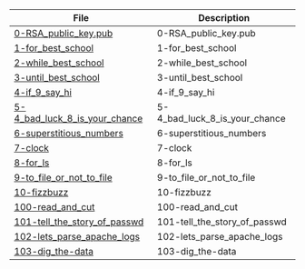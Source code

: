 | File      | Description |
| ----------- | ----------- |
| [0-RSA_public_key.pub](https://github.com/Matsadura/alx-system_engineering-devops/blob/master/0x04-loops_conditions_and_parsing/0-RSA_public_key.pub) | 0-RSA_public_key.pub |
| [1-for_best_school](https://github.com/Matsadura/alx-system_engineering-devops/blob/master/0x04-loops_conditions_and_parsing/1-for_best_school) | 1-for_best_school |
| [2-while_best_school](https://github.com/Matsadura/alx-system_engineering-devops/blob/master/0x04-loops_conditions_and_parsing/2-while_best_school) | 2-while_best_school |
| [3-until_best_school](https://github.com/Matsadura/alx-system_engineering-devops/blob/master/0x04-loops_conditions_and_parsing/3-until_best_school) | 3-until_best_school |
| [4-if_9_say_hi](https://github.com/Matsadura/alx-system_engineering-devops/blob/master/0x04-loops_conditions_and_parsing/4-if_9_say_hi) | 4-if_9_say_hi |
| [5-4_bad_luck_8_is_your_chance](https://github.com/Matsadura/alx-system_engineering-devops/blob/master/0x04-loops_conditions_and_parsing/5-4_bad_luck_8_is_your_chance) | 5-4_bad_luck_8_is_your_chance |
| [6-superstitious_numbers](https://github.com/Matsadura/alx-system_engineering-devops/blob/master/0x04-loops_conditions_and_parsing/6-superstitious_numbers) | 6-superstitious_numbers |
| [7-clock](https://github.com/Matsadura/alx-system_engineering-devops/blob/master/0x04-loops_conditions_and_parsing/7-clock) | 7-clock |
| [8-for_ls](https://github.com/Matsadura/alx-system_engineering-devops/blob/master/0x04-loops_conditions_and_parsing/8-for_ls) | 8-for_ls |
| [9-to_file_or_not_to_file](https://github.com/Matsadura/alx-system_engineering-devops/blob/master/0x04-loops_conditions_and_parsing/9-to_file_or_not_to_file) | 9-to_file_or_not_to_file |
| [10-fizzbuzz](https://github.com/Matsadura/alx-system_engineering-devops/blob/master/0x04-loops_conditions_and_parsing/10-fizzbuzz) | 10-fizzbuzz |
| [100-read_and_cut](https://github.com/Matsadura/alx-system_engineering-devops/blob/master/0x04-loops_conditions_and_parsing/100-read_and_cut) | 100-read_and_cut |
| [101-tell_the_story_of_passwd](https://github.com/Matsadura/alx-system_engineering-devops/blob/master/0x04-loops_conditions_and_parsing/101-tell_the_story_of_passwd) | 101-tell_the_story_of_passwd |
| [102-lets_parse_apache_logs](https://github.com/Matsadura/alx-system_engineering-devops/blob/master/0x04-loops_conditions_and_parsing/102-lets_parse_apache_logs) | 102-lets_parse_apache_logs |
| [103-dig_the-data](https://github.com/Matsadura/alx-system_engineering-devops/blob/master/0x04-loops_conditions_and_parsing/103-dig_the-data) | 103-dig_the-data |
